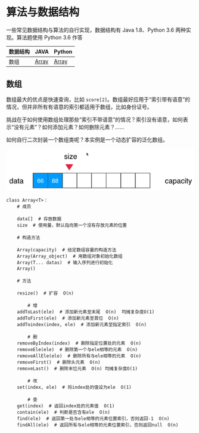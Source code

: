 # 算法与数据结构

一些常见数据结构与算法的自行实现，数据结构有 Java 1.8、Python 3.6 两种实现。算法题使用 Python 3.6 作答

| 数据结构 | JAVA                                   | Python                               |
| :------- | -------------------------------------- | ------------------------------------ |
| 数组     | [Array](./datastruct/array/Array.java) | [Array](./datastruct/array/Array.py) |

## 数组

数组最大的优点是快速查询，比如 `score[2]`。数组最好应用于“索引带有语意”的情况，但并非所有有语意的索引都适用于数组，比如身份证号。

挑战在于如何使用数组处理那些“索引不带语意”的情况？索引没有语意，如何表示“没有元素”？如何添加元素？如何删除元素？......

如何自行二次封装一个数组类呢？本实例是一个动态扩容的泛化数组。

![]( https://raw.githubusercontent.com/LibertyDream/diy_img_host/master/img/2019-07-03_array_structure.png)

```
class Array<T>：
    # 成员
    
    data[]  # 存放数据
    size  # 使用量，默认指向第一个没有存放元素的位置
    
    # 构造方法
    
    Array(capacity)  # 给定数组容量的构造方法
    Array(Array_object)  # 用数组对象初始化数组
    Array(T... datas)  # 输入序列进行初始化
    Array()
    
    # 方法
    
    resize()  # 扩容  O(n) 
    
   	    # 增
    addToLast(ele)  # 添加新元素至末尾  O(n)  均摊复杂度O(1)
    addToFirst(ele)  # 添加新元素至首位  O(n)
    addToindex(index, ele)  # 添加新元素至指定索引  O(n)
   	
   	    # 删
    removeByIndex(index)  # 删除指定位置处的元素  O(n)
    removeEle(ele)  # 删除第一个与ele相等的元素  O(n)
    removeAllEle(ele)  # 删除所有与ele相等的元素  O(n)
    removeFirst()  # 删除头元素  O(n)
    removeLast()  # 删除末位元素  O(n) 均摊复杂度O(1)
    
        # 改
    set(index, ele)  # 将index处的值设为ele  O(1)
    
        # 查
    get(index)  # 返回index处的元素值  O(1)
    contain(ele)  # 判断是否含有ele  O(n)
    find(ele)  # 返回第一处与ele相等的元素位置索引，否则返回-1  O(n)
    findAll(ele)  # 返回所有与ele相等的元素位置索引，否则返回null  O(n)
    
```



